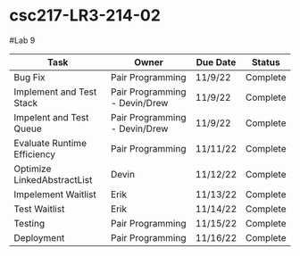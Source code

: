 # csc217-LR3-214-02

#Lab 9

| Task | Owner | Due Date | Status |
| - | - | - | - |
| Bug Fix | Pair Programming | 11/9/22 | Complete |
| Implement and Test Stack | Pair Programming - Devin/Drew | 11/9/22 | Complete |
| Impelent and Test Queue | Pair Programming - Devin/Drew | 11/9/22 | Complete | 
| Evaluate Runtime Efficiency | Pair Programming | 11/11/22 | Complete | 
| Optimize LinkedAbstractList | Devin | 11/12/22 | Complete | 
| Impelement Waitlist | Erik | 11/13/22 | Complete |
| Test Waitlist | Erik | 11/14/22 | Complete |
| Testing | Pair Programming | 11/15/22 | Complete |
| Deployment | Pair Programming | 11/16/22 | Complete | 

